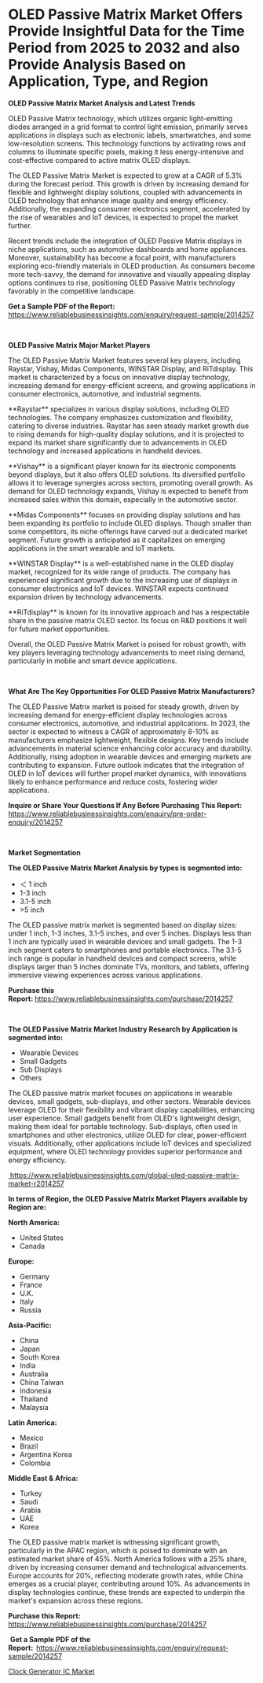 <p><h1>OLED Passive Matrix Market Offers Provide Insightful Data for the Time Period from 2025 to 2032 and also Provide Analysis Based on Application, Type, and Region</h1></p><p><strong>OLED Passive Matrix Market Analysis and Latest Trends</strong></p>
<p><p>OLED Passive Matrix technology, which utilizes organic light-emitting diodes arranged in a grid format to control light emission, primarily serves applications in displays such as electronic labels, smartwatches, and some low-resolution screens. This technology functions by activating rows and columns to illuminate specific pixels, making it less energy-intensive and cost-effective compared to active matrix OLED displays.</p><p>The OLED Passive Matrix Market is expected to grow at a CAGR of 5.3% during the forecast period. This growth is driven by increasing demand for flexible and lightweight display solutions, coupled with advancements in OLED technology that enhance image quality and energy efficiency. Additionally, the expanding consumer electronics segment, accelerated by the rise of wearables and IoT devices, is expected to propel the market further.</p><p>Recent trends include the integration of OLED Passive Matrix displays in niche applications, such as automotive dashboards and home appliances. Moreover, sustainability has become a focal point, with manufacturers exploring eco-friendly materials in OLED production. As consumers become more tech-savvy, the demand for innovative and visually appealing display options continues to rise, positioning OLED Passive Matrix technology favorably in the competitive landscape.</p></p>
<p><strong>Get a Sample PDF of the Report:&nbsp;</strong> <a href="https://www.reliablebusinessinsights.com/enquiry/request-sample/2014257?utm_campaign=3275&utm_medium=2&utm_source=Github&utm_content=ia&utm_term=29032025&utm_id=oled-passive-matrix">https://www.reliablebusinessinsights.com/enquiry/request-sample/2014257</a></p>
<p>&nbsp;</p>
<p><strong>OLED Passive Matrix Major Market Players</strong></p>
<p><p>The OLED Passive Matrix Market features several key players, including Raystar, Vishay, Midas Components, WINSTAR Display, and RiTdisplay. This market is characterized by a focus on innovative display technology, increasing demand for energy-efficient screens, and growing applications in consumer electronics, automotive, and industrial segments.</p><p>**Raystar** specializes in various display solutions, including OLED technologies. The company emphasizes customization and flexibility, catering to diverse industries. Raystar has seen steady market growth due to rising demands for high-quality display solutions, and it is projected to expand its market share significantly due to advancements in OLED technology and increased applications in handheld devices.</p><p>**Vishay** is a significant player known for its electronic components beyond displays, but it also offers OLED solutions. Its diversified portfolio allows it to leverage synergies across sectors, promoting overall growth. As demand for OLED technology expands, Vishay is expected to benefit from increased sales within this domain, especially in the automotive sector.</p><p>**Midas Components** focuses on providing display solutions and has been expanding its portfolio to include OLED displays. Though smaller than some competitors, its niche offerings have carved out a dedicated market segment. Future growth is anticipated as it capitalizes on emerging applications in the smart wearable and IoT markets.</p><p>**WINSTAR Display** is a well-established name in the OLED display market, recognized for its wide range of products. The company has experienced significant growth due to the increasing use of displays in consumer electronics and IoT devices. WINSTAR expects continued expansion driven by technology advancements.</p><p>**RiTdisplay** is known for its innovative approach and has a respectable share in the passive matrix OLED sector. Its focus on R&D positions it well for future market opportunities.</p><p>Overall, the OLED Passive Matrix Market is poised for robust growth, with key players leveraging technology advancements to meet rising demand, particularly in mobile and smart device applications.</p></p>
<p>&nbsp;</p>
<p><strong>What Are The Key Opportunities For OLED Passive Matrix Manufacturers?</strong></p>
<p><p>The OLED Passive Matrix market is poised for steady growth, driven by increasing demand for energy-efficient display technologies across consumer electronics, automotive, and industrial applications. In 2023, the sector is expected to witness a CAGR of approximately 8-10% as manufacturers emphasize lightweight, flexible designs. Key trends include advancements in material science enhancing color accuracy and durability. Additionally, rising adoption in wearable devices and emerging markets are contributing to expansion. Future outlook indicates that the integration of OLED in IoT devices will further propel market dynamics, with innovations likely to enhance performance and reduce costs, fostering wider applications.</p></p>
<p><strong>Inquire or Share Your Questions If Any Before Purchasing This Report:</strong> <a href="https://www.reliablebusinessinsights.com/enquiry/pre-order-enquiry/2014257?utm_campaign=3275&utm_medium=2&utm_source=Github&utm_content=ia&utm_term=29032025&utm_id=oled-passive-matrix">https://www.reliablebusinessinsights.com/enquiry/pre-order-enquiry/2014257</a></p>
<p>&nbsp;</p>
<p><strong>Market Segmentation</strong></p>
<p><strong>The OLED Passive Matrix Market Analysis by types is segmented into:</strong></p>
<p><ul><li>＜ 1 inch</li><li>1-3 inch</li><li>3.1-5 inch</li><li>>5 inch</li></ul></p>
<p><p>The OLED passive matrix market is segmented based on display sizes: under 1 inch, 1-3 inches, 3.1-5 inches, and over 5 inches. Displays less than 1 inch are typically used in wearable devices and small gadgets. The 1-3 inch segment caters to smartphones and portable electronics. The 3.1-5 inch range is popular in handheld devices and compact screens, while displays larger than 5 inches dominate TVs, monitors, and tablets, offering immersive viewing experiences across various applications.</p></p>
<p><strong>Purchase this Report:&nbsp;</strong><a href="https://www.reliablebusinessinsights.com/purchase/2014257?utm_campaign=3275&utm_medium=2&utm_source=Github&utm_content=ia&utm_term=29032025&utm_id=oled-passive-matrix">https://www.reliablebusinessinsights.com/purchase/2014257</a></p>
<p>&nbsp;</p>
<p><strong>The OLED Passive Matrix Market Industry Research by Application is segmented into:</strong></p>
<p><ul><li>Wearable Devices</li><li>Small Gadgets</li><li>Sub Displays</li><li>Others</li></ul></p>
<p><p>The OLED passive matrix market focuses on applications in wearable devices, small gadgets, sub-displays, and other sectors. Wearable devices leverage OLED for their flexibility and vibrant display capabilities, enhancing user experience. Small gadgets benefit from OLED's lightweight design, making them ideal for portable technology. Sub-displays, often used in smartphones and other electronics, utilize OLED for clear, power-efficient visuals. Additionally, other applications include IoT devices and specialized equipment, where OLED technology provides superior performance and energy efficiency.</p></p>
<p><a href="https://www.reliablebusinessinsights.com/global-oled-passive-matrix-market-r2014257?utm_campaign=3275&utm_medium=2&utm_source=Github&utm_content=ia&utm_term=29032025&utm_id=oled-passive-matrix">&nbsp;https://www.reliablebusinessinsights.com/global-oled-passive-matrix-market-r2014257</a></p>
<p><strong>In terms of Region, the OLED Passive Matrix Market Players available by Region are:</strong></p>
<p>
    <p> <strong> North America: </strong>
        <ul>
            <li>United States</li>
            <li>Canada</li>
        </ul>
        </p> 
    <p> <strong> Europe: </strong>
        <ul>
            <li>Germany</li>
            <li>France</li>
            <li>U.K.</li>
            <li>Italy</li>
            <li>Russia</li>
        </ul>
        </p> 
    <p> <strong> Asia-Pacific: </strong>
        <ul>
            <li>China</li>
            <li>Japan</li>
            <li>South Korea</li>
            <li>India</li>
            <li>Australia</li>
            <li>China Taiwan</li>
            <li>Indonesia</li>
            <li>Thailand</li>
            <li>Malaysia</li>
        </ul>
        </p> 
    <p> <strong> Latin America: </strong>
        <ul>
            <li>Mexico</li>
            <li>Brazil</li>
            <li>Argentina Korea</li>
            <li>Colombia</li>
        </ul>
        </p> 
    <p> <strong> Middle East & Africa: </strong>
        <ul>
            <li>Turkey</li>
            <li>Saudi</li>
            <li>Arabia</li>
            <li>UAE</li>
            <li>Korea</li>
        </ul>
    </p>
    </p>
<p><p>The OLED passive matrix market is witnessing significant growth, particularly in the APAC region, which is poised to dominate with an estimated market share of 45%. North America follows with a 25% share, driven by increasing consumer demand and technological advancements. Europe accounts for 20%, reflecting moderate growth rates, while China emerges as a crucial player, contributing around 10%. As advancements in display technologies continue, these trends are expected to underpin the market's expansion across these regions.</p></p>
<p><strong>Purchase this Report: </strong><a href="https://www.reliablebusinessinsights.com/purchase/2014257?utm_campaign=3275&utm_medium=2&utm_source=Github&utm_content=ia&utm_term=29032025&utm_id=oled-passive-matrix">https://www.reliablebusinessinsights.com/purchase/2014257</a></p>
<p>&nbsp;<strong>Get a Sample PDF of the Report:&nbsp;&nbsp;</strong><a href="https://www.reliablebusinessinsights.com/enquiry/request-sample/2014257?utm_campaign=3275&utm_medium=2&utm_source=Github&utm_content=ia&utm_term=29032025&utm_id=oled-passive-matrix">https://www.reliablebusinessinsights.com/enquiry/request-sample/2014257</a></p>
<p><strong></strong></p>
<p><p><a href="https://github.com/wynonachirei9/Market-Research-Report-List-1/blob/main/clock-generator-ic-market.md?utm_campaign=3275&utm_medium=2&utm_source=Github&utm_content=ia&utm_term=29032025&utm_id=oled-passive-matrix">Clock Generator IC Market</a></p></p>